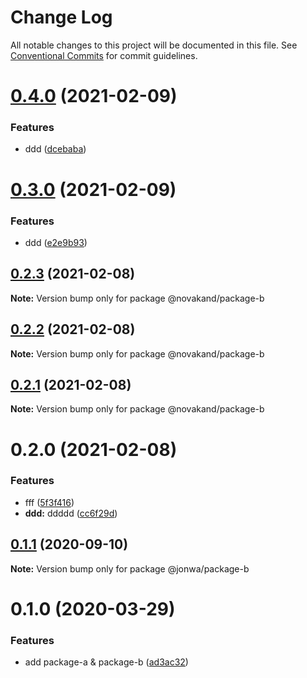 # Change Log

All notable changes to this project will be documented in this file.
See [Conventional Commits](https://conventionalcommits.org) for commit guidelines.

# [0.4.0](https://github.com/novakand/angular-mono-repo/compare/@novakand/package-b@0.3.0...@novakand/package-b@0.4.0) (2021-02-09)


### Features

* ddd ([dcebaba](https://github.com/novakand/angular-mono-repo/commit/dcebaba57d767446a53f0481854c2e5ad02ce3ef))





# [0.3.0](https://github.com/novakand/lerna-release-workflow/compare/@novakand/package-b@0.2.12...@novakand/package-b@0.3.0) (2021-02-09)


### Features

* ddd ([e2e9b93](https://github.com/novakand/lerna-release-workflow/commit/e2e9b931ede2648bf8335ad0b3eff34d39229015))





## [0.2.3](https://github.com/novakand/lerna-release-workflow/compare/@novakand/package-b@0.2.2...@novakand/package-b@0.2.3) (2021-02-08)

**Note:** Version bump only for package @novakand/package-b





## [0.2.2](https://github.com/novakand/lerna-release-workflow/compare/@novakand/package-b@0.2.1...@novakand/package-b@0.2.2) (2021-02-08)

**Note:** Version bump only for package @novakand/package-b





## [0.2.1](https://github.com/novakand/lerna-release-workflow/compare/@novakand/package-b@0.2.0...@novakand/package-b@0.2.1) (2021-02-08)

**Note:** Version bump only for package @novakand/package-b





# 0.2.0 (2021-02-08)


### Features

* fff ([5f3f416](https://github.com/novakand/lerna-release-workflow/commit/5f3f41610b79139f45daaa87b7230804e84d702c))
* **ddd:** ddddd ([cc6f29d](https://github.com/novakand/lerna-release-workflow/commit/cc6f29dfc17f51622f8014d4554cd7f393df157f))





## [0.1.1](https://github.com/jonwa/lerna-release-workflow/compare/@jonwa/package-b@0.1.0...@jonwa/package-b@0.1.1) (2020-09-10)

**Note:** Version bump only for package @jonwa/package-b





# 0.1.0 (2020-03-29)


### Features

* add package-a & package-b ([ad3ac32](https://github.com/jonwa/lerna-release-workflow/commit/ad3ac32b960f58ca7618a3d08a28295a4fabcccb))

